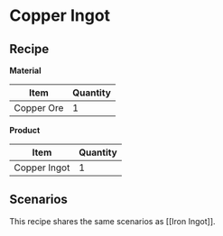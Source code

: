 # Copper Ingot

## Recipe

**Material**

| Item       | Quantity |
| ---------- | -------- |
| Copper Ore | 1        |

**Product**

| Item         | Quantity |
| ------------ | -------- |
| Copper Ingot | 1        |

## Scenarios

This recipe shares the same scenarios as [[Iron Ingot]].